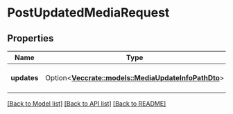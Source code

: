 # PostUpdatedMediaRequest

## Properties

Name | Type | Description | Notes
------------ | ------------- | ------------- | -------------
**updates** | Option<[**Vec<crate::models::MediaUpdateInfoPathDto>**](MediaUpdateInfoPathDto.md)> | Gets or sets the list of updates. | [optional]

[[Back to Model list]](../README.md#documentation-for-models) [[Back to API list]](../README.md#documentation-for-api-endpoints) [[Back to README]](../README.md)


